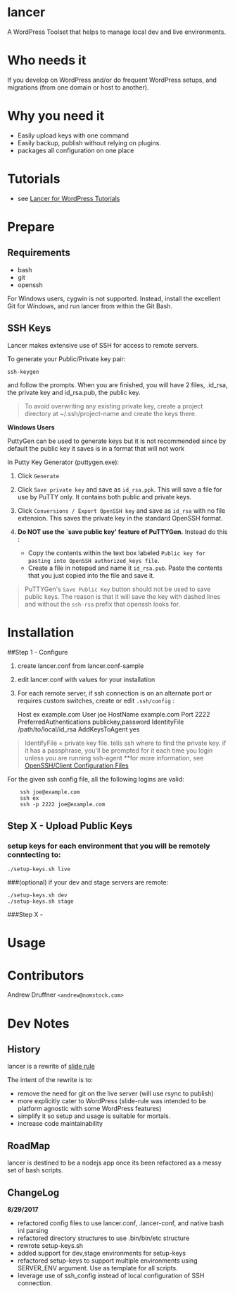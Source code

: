 # lancer


A WordPress Toolset that helps to manage local dev and live environments.


# Who needs it

If you develop on WordPress and/or do frequent WordPress setups, and migrations (from one domain or host to another).

# Why you need it

* Easily upload keys with one command
* Easily backup, publish without relying on plugins.
* packages all configuration on one place 

# Tutorials

* see [Lancer for WordPress Tutorials](#)


# Prepare

## Requirements
* bash
* git
* openssh

For Windows users, cygwin is not supported. Instead, install the excellent Git for Windows, and run lancer from within the Git Bash. 




## SSH Keys

Lancer makes extensive use of SSH for access to remote servers.

To generate your Public/Private key pair:

    ssh-keygen
    
and follow the prompts. When you are finished, you will have 2 files, .id_rsa, the private key and id_rsa.pub, the public key.     

>To avoid overwriting any existing private key, create a project directory at ~/.ssh/project-name and create the keys there.


**Windows Users**

PuttyGen can be used to generate keys but it is not recommended since by default the public key it saves is in a format that will not work 

In Putty Key Generator (puttygen.exe):
 
1. Click `Generate`
2. Click `Save private key` and save as `id_rsa.ppk`. This will save a file for use by PuTTY only. It contains both public and private keys.
3. Click `Conversions / Export OpenSSH key` and save as `id_rsa` with no file extension. This saves the private key in the standard OpenSSH format.
4. **Do NOT  use the `save public key' feature of PuTTYGen.** 
    Instead do this :

    * Copy the contents within the text box labeled `Public key for pasting into OpenSSH authorized_keys file`.
    * Create a file in notepad and name it `id_rsa.pub`. Paste the contents that you just copied into the file and save it. 

>PuTTYGen's `Save Public Key` button should not be used to save public keys. The reason is that it will save the key with dashed lines and without the `ssh-rsa` prefix that openssh  looks for.







# Installation

##Step 1 - Configure

1. create lancer.conf from lancer.conf-sample 
2. edit lancer.conf with values for your installation
3. For each remote server, if ssh connection is on an alternate port or requires custom switches, create or edit `.ssh/config` : 


    Host ex example.com
        User joe
        HostName example.com
        Port 2222
        PreferredAuthentications publickey,password
        IdentityFile /path/to/local/id_rsa
        AddKeysToAgent yes

>IdentifyFile = private key file. tells ssh where to find the private key. if it has a passphrase, you'll be prompted for it each time you login unless you are running ssh-agent
>**for more information, see [OpenSSH/Client Configuration Files](https://en.wikibooks.org/wiki/OpenSSH/Client_Configuration_Files)


For the given ssh config file, all the following logins are valid:

        ssh joe@example.com
        ssh ex
        ssh -p 2222 joe@example.com


            
            
## Step X - Upload Public Keys

### setup keys for each environment that you will be remotely conntecting to:

    ./setup-keys.sh live

###(optional) if your dev and stage servers are remote:


    ./setup-keys.sh dev
    ./setup-keys.sh stage

###Step X -     



# Usage




# Contributors

Andrew Druffner `<andrew@nomstock.com>`
    
# Dev Notes


## History

lancer is a rewrite of [slide rule](https://github.com/ajdruff/slide-rule)

The intent of the rewrite is to:

* remove the need for git on the live server (will use rsync to publish) 
* more explicitly cater to WordPress (slide-rule was intended to be platform agnostic with some WordPress features)
* simplify it so setup and usage is suitable for mortals.
* increase code maintainability


## RoadMap

lancer is destined to be a nodejs app once its been refactored as a messy set of bash scripts.




## ChangeLog

**8/29/2017**

* refactored config files to use lancer.conf, .lancer-conf, and native bash ini parsing
* refactored directory structures to use .bin/bin/etc structure
* rewrote setup-keys.sh 
* added support for dev,stage environments for setup-keys
* refactored setup-keys to support multiple environments using SERVER_ENV argument. Use as template for all scripts.
* leverage use of ssh_config instead of local configuration of SSH connection.
